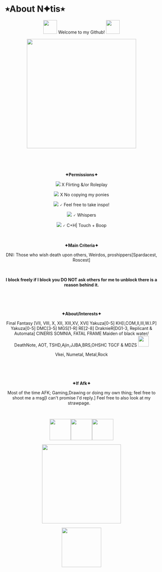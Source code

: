 # ⭒About N✦tis⭒
<p align="center"> <img src=https://64.media.tumblr.com/8af38de204995253185a1eb0091d9a7f/467cdec442d12682-b3/s250x400/5f420a0ced78fa97140b0bfd2ff3236e6dd35185.pnj height="45px"> Welcome to my Github! <img src=https://64.media.tumblr.com/136e6a239bac2739768f0067f7c3df4b/902670c41956764e-e3/s250x400/64c917373d80c61ab4ab17359b48a8390f437e13.pnj height="45px">

<p align="center"> <img src=https://i.pinimg.com/originals/03/63/11/0363112d77e831018b8052befbc01829.gif height="360px">
<p align="center"> <img src=https://64.media.tumblr.com/588158f25a83025f9c367a4ed109c862/5983c063df5aee84-54/s1280x1920/f53be16e1c832aeadd1e5faef0200e087eae2b38.pnj height="16px">
<p align="center"><br><br><b> ✦Permissions✦ </b>
  <p align="center"> <img src=https://i.ibb.co/hmD9KnR/IMG-5018.gif ="16px"> X Flirting &/or Roleplay
      <p align="center"> <img src=https://i.ibb.co/hmD9KnR/IMG-5018.gif ="16px"> X No copying my ponies
        <p align="center"> <img src=https://i.ibb.co/5xxsnkv/IMG-8195.gif="16px"> 🗸 Feel free to take inspo!
<p align="center"> <img src=https://i.ibb.co/5xxsnkv/IMG-8195.gif="16px"> 🗸 Whispers 
<p align="center"> <img src=https://i.ibb.co/5xxsnkv/IMG-8195.gif="16px"> 🗸 C+H| Touch + Boop

<p align="center"><br><br><b> ✦Main Criteria✦ </b> 
<p align="center">  DNI: Those who wish death upon others, Weirdos, proshippers[Spardacest, Roscest]
<p align="center"><br><br><b>I block freely if I block you DO NOT ask others for me to unblock there is a reason behind it.</b> 
<p align="center"> <img src=https://64.media.tumblr.com/588158f25a83025f9c367a4ed109c862/5983c063df5aee84-54/s1280x1920/f53be16e1c832aeadd1e5faef0200e087eae2b38.pnj height="16px">
<p align="center"><br><br><b> ✦About/Interests✦ </b> 
<p align="center"> Final Fantasy [VII, VIII, X, XII, XIII,XV, XVI] Yakuza[0-5] KH[I,COM,II,III,W.I.P] Yakuza[0-5] DMC[3-5] MGS[1-R] RE[2-8] DraknieR[DG1-3, Replicant & Automata] CINERIS SOMNIA, FATAL FRAME Maiden of black water/ DeathNote, AOT, TSHD,Ajin,JJBA,BRS,OHSHC TGCF & MDZS <img src=https://64.media.tumblr.com/e6d95e3b200e4848519e0f21e569b321/8ef0b0bac74329dd-76/s540x810/f20499294483fd5d30e2dc5cb1f49c48ac69b539.pnj height="35px">
  <p align="center"> Vkei, Numetal, Metal,Rock

  <p align="center"> <img src=https://64.media.tumblr.com/588158f25a83025f9c367a4ed109c862/5983c063df5aee84-54/s1280x1920/f53be16e1c832aeadd1e5faef0200e087eae2b38.pnj height="16px">

<p align="center"><br><br><b> ✦If Afk✦ </b> 
<p align="center">  Most of the time AFK; Gaming,Drawing or doing my own thing; feel free to shoot me a msg[I can't promise I'd reply.] Feel free to also look at my strawpage. <img src=https://i.ibb.co/85zVJSS/IMG-6378.gif height="12px">
<p align="center"> <img src=https://64.media.tumblr.com/588158f25a83025f9c367a4ed109c862/5983c063df5aee84-54/s1280x1920/f53be16e1c832aeadd1e5faef0200e087eae2b38.pnj height="16px">

<p align="center"> <img src=https://64.media.tumblr.com/8ef6d8e6c69c6965ac635fe9293d7d64/6f072ea04e7b6c72-6f/s100x200/1ef325c98fdc63cf9f80909a2a83349ebfa62977.gifv height="70px"><img src=https://64.media.tumblr.com/01b589b8d5669f372bcca8883800d35d/473928ea48888009-8b/s100x200/e5878bd69010c6acd51da30b27ad473da0ae3f60.pnj height="70px"><img src=https://64.media.tumblr.com/462f94819039d0795cbdd8c1e4a83c23/372588af30c30c4d-c5/s100x200/6d78ca9350d727ea8aa926ac6d7123a23bace9bf.pnj height="70px"><p align="center"> <img src=https://64.media.tumblr.com/e8440456acb50b507028b6378eeb6187/0a844093c4702aee-c0/s100x200/0cd31e85d122ef0197a3cd59e266b94fb3401725.gifv height="260px">
<p align="center"> <img src=https://images-wixmp-ed30a86b8c4ca887773594c2.wixmp.com/f/418073a9-dc51-452b-9bbe-d077a34aef7e/d4y5rtv-aa2137ad-4d21-48a9-ba17-c7afd34bdd13.png?token=eyJ0eXAiOiJKV1QiLCJhbGciOiJIUzI1NiJ9.eyJzdWIiOiJ1cm46YXBwOjdlMGQxODg5ODIyNjQzNzNhNWYwZDQxNWVhMGQyNmUwIiwiaXNzIjoidXJuOmFwcDo3ZTBkMTg4OTgyMjY0MzczYTVmMGQ0MTVlYTBkMjZlMCIsIm9iaiI6W1t7InBhdGgiOiJcL2ZcLzQxODA3M2E5LWRjNTEtNDUyYi05YmJlLWQwNzdhMzRhZWY3ZVwvZDR5NXJ0di1hYTIxMzdhZC00ZDIxLTQ4YTktYmExNy1jN2FmZDM0YmRkMTMucG5nIn1dXSwiYXVkIjpbInVybjpzZXJ2aWNlOmZpbGUuZG93bmxvYWQiXX0.x7ZYtHEUvfPlTMo0v8PifSjAq1ugu3t69t7VYFhGOS4 height="130px">


